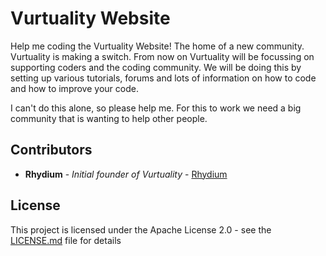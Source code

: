 # Vurtuality Website

Help me coding the Vurtuality Website! The home of a new community.
Vurtuality is making a switch. From now on Vurtuality will be focussing on supporting coders and the coding community.
We will be doing this by setting up various tutorials, forums and lots of information on how to code and how to improve your code.

I can't do this alone, so please help me. For this to work we need a big community that is wanting to help other people.

## Contributors

* **Rhydium** - *Initial founder of Vurtuality* - [Rhydium](https://github.com/Rhydium)

## License

This project is licensed under the Apache License 2.0 - see the [LICENSE.md](LICENSE.md) file for details
